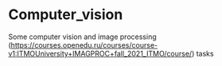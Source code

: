 # Computer_vision
Some computer vision and image processing (https://courses.openedu.ru/courses/course-v1:ITMOUniversity+IMAGPROC+fall_2021_ITMO/course/) tasks
